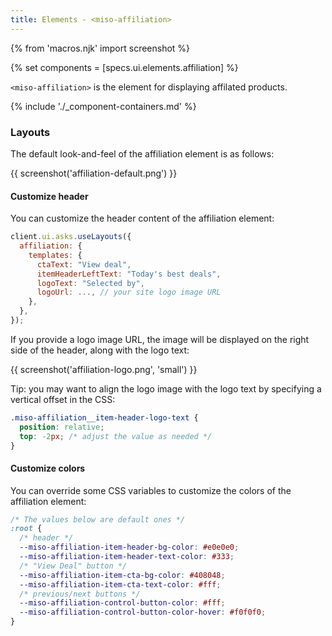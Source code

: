 ```yaml
---
title: Elements - <miso-affiliation>
---
```


{% from 'macros.njk' import screenshot %}

{% set components = [specs.ui.elements.affiliation] %}

`<miso-affiliation>` is the element for displaying affilated products.

{% include './_component-containers.md' %}

### Layouts

The default look-and-feel of the affiliation element is as follows:

{{ screenshot('affiliation-default.png') }}

#### Customize header

You can customize the header content of the affiliation element:

```js
client.ui.asks.useLayouts({
  affiliation: {
    templates: {
      ctaText: "View deal",
      itemHeaderLeftText: "Today's best deals",
      logoText: "Selected by",
      logoUrl: ..., // your site logo image URL
    },
  },
});
```

If you provide a logo image URL, the image will be displayed on the right side of the header, along with the logo text:

{{ screenshot('affiliation-logo.png', 'small') }}

Tip: you may want to align the logo image with the logo text by specifying a vertical offset in the CSS:

```css
.miso-affiliation__item-header-logo-text {
  position: relative;
  top: -2px; /* adjust the value as needed */
}
```

#### Customize colors

You can override some CSS variables to customize the colors of the affiliation element:

```css
/* The values below are default ones */
:root {
  /* header */
  --miso-affiliation-item-header-bg-color: #e0e0e0;
  --miso-affiliation-item-header-text-color: #333;
  /* "View Deal" button */
  --miso-affiliation-item-cta-bg-color: #408048;
  --miso-affiliation-item-cta-text-color: #fff;
  /* previous/next buttons */
  --miso-affiliation-control-button-color: #fff;
  --miso-affiliation-control-button-color-hover: #f0f0f0;
}
```
